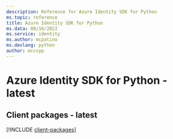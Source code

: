 ```yaml
---
description: Reference for Azure Identity SDK for Python
ms.topic: reference
title: Azure Identity SDK for Python
ms.data: 08/16/2022
ms.service: identity
ms.author: mcpatino
ms.devlang: python
author: mccoyp
---
```

# Azure Identity SDK for Python - latest

## Client packages - latest
[!INCLUDE [client-packages](identity-client-index.md)]